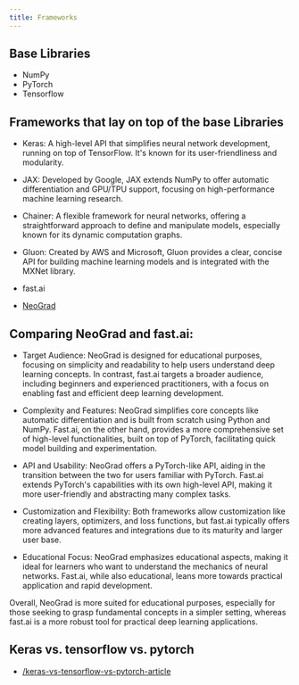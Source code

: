 ```yaml
---
title: Frameworks
---
```



## Base Libraries

- NumPy
- PyTorch
- Tensorflow

## Frameworks that lay on top of the base Libraries

- Keras: A high-level API that simplifies neural network development, running on top of TensorFlow. It's known for its user-friendliness and modularity.

- JAX: Developed by Google, JAX extends NumPy to offer automatic differentiation and GPU/TPU support, focusing on high-performance machine learning research.

- Chainer: A flexible framework for neural networks, offering a straightforward approach to define and manipulate models, especially known for its dynamic computation graphs.

- Gluon: Created by AWS and Microsoft, Gluon provides a clear, concise API for building machine learning models and is integrated with the MXNet library.

- fast.ai
- [NeoGrad](https://github.com/pranftw/neograd)

## Comparing NeoGrad and fast.ai:

- Target Audience: NeoGrad is designed for educational purposes, focusing on simplicity and readability to help users understand deep learning concepts. In contrast, fast.ai targets a broader audience, including beginners and experienced practitioners, with a focus on enabling fast and efficient deep learning development.

- Complexity and Features: NeoGrad simplifies core concepts like automatic differentiation and is built from scratch using Python and NumPy. Fast.ai, on the other hand, provides a more comprehensive set of high-level functionalities, built on top of PyTorch, facilitating quick model building and experimentation.

- API and Usability: NeoGrad offers a PyTorch-like API, aiding in the transition between the two for users familiar with PyTorch. Fast.ai extends PyTorch's capabilities with its own high-level API, making it more user-friendly and abstracting many complex tasks.

- Customization and Flexibility: Both frameworks allow customization like creating layers, optimizers, and loss functions, but fast.ai typically offers more advanced features and integrations due to its maturity and larger user base.

- Educational Focus: NeoGrad emphasizes educational aspects, making it ideal for learners who want to understand the mechanics of neural networks. Fast.ai, while also educational, leans more towards practical application and rapid development.

Overall, NeoGrad is more suited for educational purposes, especially for those seeking to grasp fundamental concepts in a simpler setting, whereas fast.ai is a more robust tool for practical deep learning applications.


## Keras vs. tensorflow vs. pytorch

- [/keras-vs-tensorflow-vs-pytorch-article](https://www.simplilearn.com/keras-vs-tensorflow-vs-pytorch-article)

